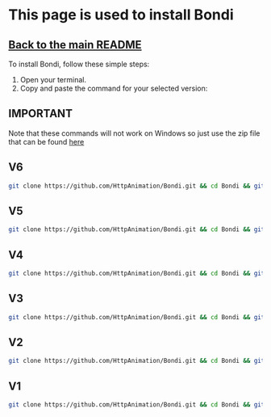 # This page is used to install Bondi
## [Back to the main README](README.md)

To install Bondi, follow these simple steps:

1. Open your terminal.
2. Copy and paste the command for your selected version:

## IMPORTANT
Note that these commands will not work on Windows so just use the zip file that can be found [here](https://github.com/HttpAnimation/Bondi/releases)


## V6
```bash
git clone https://github.com/HttpAnimation/Bondi.git && cd Bondi && git sparse-checkout init --cone && git sparse-checkout set V6 && rm README.md
```

## V5
```bash
git clone https://github.com/HttpAnimation/Bondi.git && cd Bondi && git sparse-checkout init --cone && git sparse-checkout set V5 && rm README.md
```
## V4
```bash
git clone https://github.com/HttpAnimation/Bondi.git && cd Bondi && git sparse-checkout init --cone && git sparse-checkout set V4 && rm README.md
```
## V3
```bash
git clone https://github.com/HttpAnimation/Bondi.git && cd Bondi && git sparse-checkout init --cone && git sparse-checkout set V3 && rm README.md
```
## V2
```bash
git clone https://github.com/HttpAnimation/Bondi.git && cd Bondi && git sparse-checkout init --cone && git sparse-checkout set V2 && rm README.md
```
## V1
```bash
git clone https://github.com/HttpAnimation/Bondi.git && cd Bondi && git sparse-checkout init --cone && git sparse-checkout set V1 && rm README.md
```
